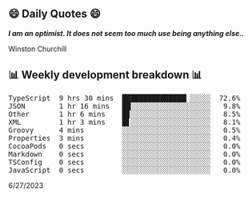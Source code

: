 ## 😄 Daily Quotes 😄

_**I am an optimist. It does not seem too much use being anything else..**_

Winston Churchill



## 📊 Weekly development breakdown 📊

<pre>TypeScript  9 hrs 30 mins  ███████████████▎░░░░░  72.6%
JSON        1 hr 16 mins   ██░░░░░░░░░░░░░░░░░░░   9.8%
Other       1 hr 6 mins    █▊░░░░░░░░░░░░░░░░░░░   8.5%
XML         1 hr 3 mins    █▋░░░░░░░░░░░░░░░░░░░   8.1%
Groovy      4 mins         ░░░░░░░░░░░░░░░░░░░░░   0.5%
Properties  3 mins         ░░░░░░░░░░░░░░░░░░░░░   0.4%
CocoaPods   0 secs         ░░░░░░░░░░░░░░░░░░░░░   0.0%
Markdown    0 secs         ░░░░░░░░░░░░░░░░░░░░░   0.0%
TSConfig    0 secs         ░░░░░░░░░░░░░░░░░░░░░   0.0%
JavaScript  0 secs         ░░░░░░░░░░░░░░░░░░░░░   0.0%</pre>

6/27/2023
